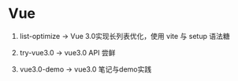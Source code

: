 # Vue

1. list-optimize ->  Vue 3.0实现长列表优化，使用 vite 与 setup 语法糖

2. try-vue3.0  ->  vue3.0 API 尝鲜

3. vue3.0-demo  ->  vue3.0 笔记与demo实践
